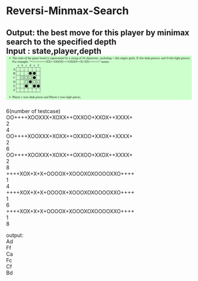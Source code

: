 # Reversi-Minmax-Search
Output: the best move for this player by minimax search to the specified depth  
Input : state,player,depth  
![image](https://github.com/ian102991/Reversi-Minmax-Search/blob/main/%E8%9E%A2%E5%B9%95%E6%93%B7%E5%8F%96%E7%95%AB%E9%9D%A2%202024-09-28%20155228.png)  
--
6(number of testcase)  
OO++++XOOXXX+XOXX++OXXOO+XXOX++XXXX+  
2  
4  
OO++++XOOXXX+XOXX++OXXOO+XXOX++XXXX+  
2  
6  
OO++++XOOXXX+XOXX++OXXOO+XXOX++XXXX+  
2  
8  
++++XOX+X+X+OOOOX+XOOOXOXOOOOXXO++++  
1  
4  
++++XOX+X+X+OOOOX+XOOOXOXOOOOXXO++++  
1  
6  
++++XOX+X+X+OOOOX+XOOOXOXOOOOXXO++++  
1  
8  

output:  
Ad  
Ff  
Ca  
Fc  
Cf  
Bd  
